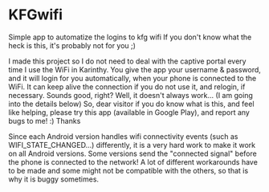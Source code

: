 # KFGwifi
Simple app to automatize the logins to kfg wifi
If you don't know what the heck is this, it's probably not for you ;)

I made this project so I do not need to deal with the captive portal every time I use the WiFi in Karinthy.
You give the app your username & password, and it will login for you automatically, when your phone is connected to the WiFi.
It can keep alive the connection if you do not use it, and relogin, if necessary.
Sounds good, right?
Well, it doesn't always work... (I am going into the details below)
So, dear visitor if you do know what is this, and feel like helping, please try this app (available in Google Play),
and report any bugs to me! :) Thanks


Since each Android version handles wifi connectivity events (such as WIFI_STATE_CHANGED...) differently, it is a very hard work to 
make it work on all Android versions. Some versions send the "connected signal" before the phone is connected to the network!
A lot of different workarounds have to be made and some might not be compatible with the others, so that is why it is buggy sometimes.


